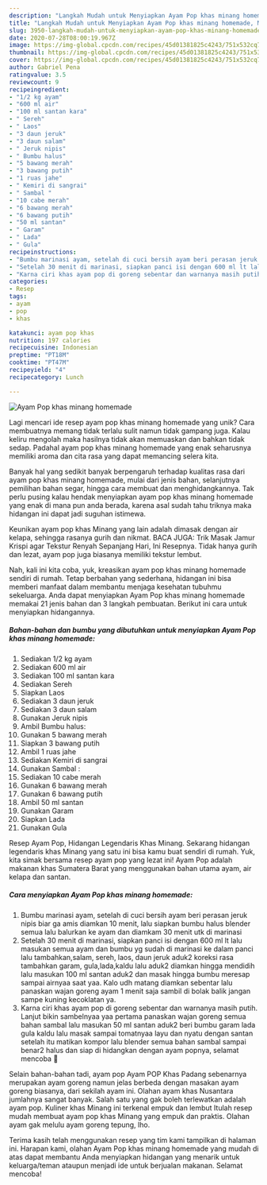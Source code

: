 ```yaml
---
description: "Langkah Mudah untuk Menyiapkan Ayam Pop khas minang homemade, Menggugah Selera"
title: "Langkah Mudah untuk Menyiapkan Ayam Pop khas minang homemade, Menggugah Selera"
slug: 3950-langkah-mudah-untuk-menyiapkan-ayam-pop-khas-minang-homemade-menggugah-selera
date: 2020-07-28T08:00:19.967Z
image: https://img-global.cpcdn.com/recipes/45d01381825c4243/751x532cq70/ayam-pop-khas-minang-homemade-foto-resep-utama.jpg
thumbnail: https://img-global.cpcdn.com/recipes/45d01381825c4243/751x532cq70/ayam-pop-khas-minang-homemade-foto-resep-utama.jpg
cover: https://img-global.cpcdn.com/recipes/45d01381825c4243/751x532cq70/ayam-pop-khas-minang-homemade-foto-resep-utama.jpg
author: Gabriel Pena
ratingvalue: 3.5
reviewcount: 9
recipeingredient:
- "1/2 kg ayam"
- "600 ml air"
- "100 ml santan kara"
- " Sereh"
- " Laos"
- "3 daun jeruk"
- "3 daun salam"
- " Jeruk nipis"
- " Bumbu halus"
- "5 bawang merah"
- "3 bawang putih"
- "1 ruas jahe"
- " Kemiri di sangrai"
- " Sambal "
- "10 cabe merah"
- "6 bawang merah"
- "6 bawang putih"
- "50 ml santan"
- " Garam"
- " Lada"
- " Gula"
recipeinstructions:
- "Bumbu marinasi ayam, setelah di cuci bersih ayam beri perasan jeruk nipis biar ga amis diamkan 10 menit, lalu siapkan bumbu halus blender semua lalu balurkan ke ayam dan diamkam 30 menit utk di marinasi"
- "Setelah 30 menit di marinasi, siapkan panci isi dengan 600 ml lt lalu masukan semua ayam dan bumbu yg sudah di marinasi ke dalam panci lalu tambahkan,salam, sereh, laos, daun jeruk aduk2 koreksi rasa tambahkan garam, gula,lada,kaldu lalu aduk2 diamkan hingga mendidih lalu masukan 100 ml santan aduk2 dan masak hingga bumbu meresap sampai airnyaa saat yaa. Kalo udh matang diamkan sebentar lalu panaskan wajan goreng ayam 1 menit saja sambil di bolak balik jangan sampe kuning kecoklatan ya."
- "Karna ciri khas ayam pop di goreng sebentar dan warnanya masih putih. Lanjut bikin sambelnyaa yaa pertama panaskan wajan goreng semua bahan sambal lalu masukan 50 ml santan aduk2 beri bumbu garam lada gula kaldu lalu masak sampai tomatnyaa layu dan nyatu dengan santan setelah itu matikan kompor lalu blender semua bahan sambal sampai benar2 halus dan siap di hidangkan dengan ayam popnya, selamat mencoba 🤗"
categories:
- Resep
tags:
- ayam
- pop
- khas

katakunci: ayam pop khas 
nutrition: 197 calories
recipecuisine: Indonesian
preptime: "PT18M"
cooktime: "PT47M"
recipeyield: "4"
recipecategory: Lunch

---
```



![Ayam Pop khas minang homemade](https://img-global.cpcdn.com/recipes/45d01381825c4243/751x532cq70/ayam-pop-khas-minang-homemade-foto-resep-utama.jpg)

Lagi mencari ide resep ayam pop khas minang homemade yang unik? Cara membuatnya memang tidak terlalu sulit namun tidak gampang juga. Kalau keliru mengolah maka hasilnya tidak akan memuaskan dan bahkan tidak sedap. Padahal ayam pop khas minang homemade yang enak seharusnya memiliki aroma dan cita rasa yang dapat memancing selera kita.

Banyak hal yang sedikit banyak berpengaruh terhadap kualitas rasa dari ayam pop khas minang homemade, mulai dari jenis bahan, selanjutnya pemilihan bahan segar, hingga cara membuat dan menghidangkannya. Tak perlu pusing kalau hendak menyiapkan ayam pop khas minang homemade yang enak di mana pun anda berada, karena asal sudah tahu triknya maka hidangan ini dapat jadi suguhan istimewa.

Keunikan ayam pop khas Minang yang lain adalah dimasak dengan air kelapa, sehingga rasanya gurih dan nikmat. BACA JUGA: Trik Masak Jamur Krispi agar Tekstur Renyah Sepanjang Hari, Ini Resepnya. Tidak hanya gurih dan lezat, ayam pop juga biasanya memiliki tekstur lembut.


Nah, kali ini kita coba, yuk, kreasikan ayam pop khas minang homemade sendiri di rumah. Tetap berbahan yang sederhana, hidangan ini bisa memberi manfaat dalam membantu menjaga kesehatan tubuhmu sekeluarga. Anda dapat menyiapkan Ayam Pop khas minang homemade memakai 21 jenis bahan dan 3 langkah pembuatan. Berikut ini cara untuk menyiapkan hidangannya.

<!--inarticleads1-->

##### Bahan-bahan dan bumbu yang dibutuhkan untuk menyiapkan Ayam Pop khas minang homemade:

1. Sediakan 1/2 kg ayam
1. Sediakan 600 ml air
1. Sediakan 100 ml santan kara
1. Sediakan  Sereh
1. Siapkan  Laos
1. Sediakan 3 daun jeruk
1. Sediakan 3 daun salam
1. Gunakan  Jeruk nipis
1. Ambil  Bumbu halus:
1. Gunakan 5 bawang merah
1. Siapkan 3 bawang putih
1. Ambil 1 ruas jahe
1. Sediakan  Kemiri di sangrai
1. Gunakan  Sambal :
1. Sediakan 10 cabe merah
1. Gunakan 6 bawang merah
1. Gunakan 6 bawang putih
1. Ambil 50 ml santan
1. Gunakan  Garam
1. Siapkan  Lada
1. Gunakan  Gula


Resep Ayam Pop, Hidangan Legendaris Khas Minang. Sekarang hidangan legendaris khas Minang yang satu ini bisa kamu buat sendiri di rumah. Yuk, kita simak bersama resep ayam pop yang lezat ini! Ayam Pop adalah makanan khas Sumatera Barat yang menggunakan bahan utama ayam, air kelapa dan santan. 

<!--inarticleads2-->

##### Cara menyiapkan Ayam Pop khas minang homemade:

1. Bumbu marinasi ayam, setelah di cuci bersih ayam beri perasan jeruk nipis biar ga amis diamkan 10 menit, lalu siapkan bumbu halus blender semua lalu balurkan ke ayam dan diamkam 30 menit utk di marinasi
1. Setelah 30 menit di marinasi, siapkan panci isi dengan 600 ml lt lalu masukan semua ayam dan bumbu yg sudah di marinasi ke dalam panci lalu tambahkan,salam, sereh, laos, daun jeruk aduk2 koreksi rasa tambahkan garam, gula,lada,kaldu lalu aduk2 diamkan hingga mendidih lalu masukan 100 ml santan aduk2 dan masak hingga bumbu meresap sampai airnyaa saat yaa. Kalo udh matang diamkan sebentar lalu panaskan wajan goreng ayam 1 menit saja sambil di bolak balik jangan sampe kuning kecoklatan ya.
1. Karna ciri khas ayam pop di goreng sebentar dan warnanya masih putih. Lanjut bikin sambelnyaa yaa pertama panaskan wajan goreng semua bahan sambal lalu masukan 50 ml santan aduk2 beri bumbu garam lada gula kaldu lalu masak sampai tomatnyaa layu dan nyatu dengan santan setelah itu matikan kompor lalu blender semua bahan sambal sampai benar2 halus dan siap di hidangkan dengan ayam popnya, selamat mencoba 🤗


Selain bahan-bahan tadi, ayam pop Ayam POP Khas Padang sebenarnya merupakan ayam goreng namun jelas berbeda dengan masakan ayam goreng biasanya, dari sekilah ayam ini. Olahan ayam khas Nusantara jumlahnya sangat banyak. Salah satu yang gak boleh terlewatkan adalah ayam pop. Kuliner khas Minang ini terkenal empuk dan lembut Itulah resep mudah membuat ayam pop khas Minang yang empuk dan praktis. Olahan ayam gak melulu ayam goreng tepung, lho. 

Terima kasih telah menggunakan resep yang tim kami tampilkan di halaman ini. Harapan kami, olahan Ayam Pop khas minang homemade yang mudah di atas dapat membantu Anda menyiapkan hidangan yang menarik untuk keluarga/teman ataupun menjadi ide untuk berjualan makanan. Selamat mencoba!
